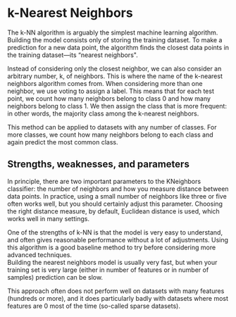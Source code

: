 # k-Nearest Neighbors
The k-NN algorithm is arguably the simplest machine learning algorithm. Building the model consists only of storing the training dataset. To make a prediction for a new data point, the algorithm finds the closest data points in the training dataset—its “nearest neighbors".

Instead of considering only the closest neighbor, we can also consider an arbitrary  number, k, of neighbors. This is where the name of the k-nearest neighbors algorithm  comes from. When considering more than one neighbor, we use voting to assign a  label. This means that for each test point, we count how many neighbors belong to  class 0 and how many neighbors belong to class 1. We then assign the class that is  more frequent: in other words, the majority class among the k-nearest neighbors. 

This method can be applied to datasets with any number of classes. For more classes, we count how many neighbors belong to each class and again predict the most common class.

## Strengths, weaknesses, and parameters  
In principle, there are two important parameters to the KNeighbors classifier: the number of neighbors and how you measure distance between data points. In practice, using a small number of neighbors like three or five often works well, but you should certainly adjust this parameter. Choosing the right distance measure, by default, Euclidean distance is used, which works well in many settings.  

One of the strengths of k-NN is that the model is very easy to understand, and often gives reasonable performance without a lot of adjustments. Using this algorithm is a good baseline method to try before considering more advanced techniques.  
Building the nearest neighbors model is usually very fast, but when your training set is very large (either in number of features or in number of samples) prediction can be slow.  
 
This approach often does not perform well on datasets with many features (hundreds or more), and it does particularly badly with datasets where most features are 0 most of the time (so-called sparse datasets).  
